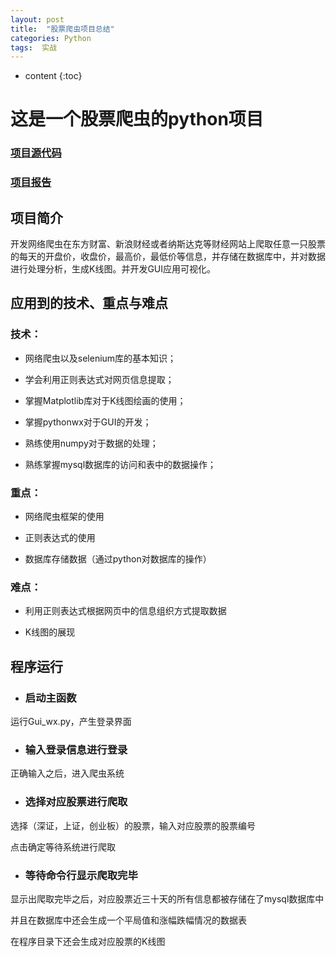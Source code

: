 ```yaml
---
layout: post
title:  "股票爬虫项目总结"
categories: Python
tags:  实战
---
```


* content
{:toc}



# 这是一个股票爬虫的python项目

### [项目源代码](https://github.com/W-Java/Stock-crawler)

### [项目报告](https://github.com/W-Java/Stock-crawler/blob/main/report.docx)

## 项目简介

开发网络爬虫在东方财富、新浪财经或者纳斯达克等财经网站上爬取任意一只股票的每天的开盘价，收盘价，最高价，最低价等信息，并存储在数据库中，并对数据进行处理分析，生成K线图。并开发GUI应用可视化。


## 应用到的技术、重点与难点

### 技术：

* 网络爬虫以及selenium库的基本知识；

* 学会利用正则表达式对网页信息提取；

* 掌握Matplotlib库对于K线图绘画的使用；

* 掌握pythonwx对于GUI的开发；

* 熟练使用numpy对于数据的处理；

* 熟练掌握mysql数据库的访问和表中的数据操作；

### 重点：
* 网络爬虫框架的使用

* 正则表达式的使用

* 数据库存储数据（通过python对数据库的操作）

### 难点：

* 利用正则表达式根据网页中的信息组织方式提取数据

* K线图的展现

## 程序运行

* ### 启动主函数

运行Gui_wx.py，产生登录界面

* ### 输入登录信息进行登录

正确输入之后，进入爬虫系统

* ### 选择对应股票进行爬取

选择（深证，上证，创业板）的股票，输入对应股票的股票编号

点击确定等待系统进行爬取

* ### 等待命令行显示爬取完毕

显示出爬取完毕之后，对应股票近三十天的所有信息都被存储在了mysql数据库中

并且在数据库中还会生成一个平局值和涨幅跌幅情况的数据表

在程序目录下还会生成对应股票的K线图